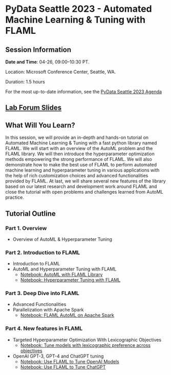 # PyData Seattle 2023 - Automated Machine Learning & Tuning with FLAML

## Session Information

**Date and Time**: 04-26, 09:00–10:30 PT.

Location:  Microsoft Conference Center, Seattle, WA.

Duration: 1.5 hours

For the most up-to-date information, see the [PyData Seattle 2023 Agenda](https://seattle2023.pydata.org/cfp/talk/BYRA8H/)

## [Lab Forum Slides](https://drive.google.com/file/d/14uG0N7jnf18-wizeWWfmXcBUARTQn61w/view?usp=share_link)

## What Will You Learn?

In this session, we will provide an in-depth and hands-on tutorial on Automated Machine Learning & Tuning with a fast python library named FLAML. We will start with an overview of the AutoML problem and the FLAML library. We will then introduce the hyperparameter optimization methods empowering the strong performance of FLAML. We will also demonstrate how to make the best use of FLAML to perform automated machine learning and hyperparameter tuning in various applications with the help of rich customization choices and advanced functionalities provided by FLAML. At last, we will share several new features of the library based on our latest research and development work around FLAML and close the tutorial with open problems and challenges learned from AutoML practice.

## Tutorial Outline

### **Part 1. Overview**
- Overview of AutoML & Hyperparameter Tuning

### **Part 2. Introduction to FLAML**
- Introduction to FLAML
- AutoML and Hyperparameter Tuning with FLAML
    - [Notebook: AutoML with FLAML Library](https://github.com/microsoft/FLAML/blob/d047c79352a2b5d32b72f4323dadfa2be0db8a45/notebook/automl_flight_delays.ipynb)
    - [Notebook: Hyperparameter Tuning with FLAML](https://github.com/microsoft/FLAML/blob/d047c79352a2b5d32b72f4323dadfa2be0db8a45/notebook/tune_synapseml.ipynb)

### **Part 3. Deep Dive into FLAML**
- Advanced Functionalities
- Parallelization with Apache Spark
    - [Notebook: FLAML AutoML on Apache Spark](https://github.com/microsoft/FLAML/blob/d047c79352a2b5d32b72f4323dadfa2be0db8a45/notebook/automl_bankrupt_synapseml.ipynb)

### **Part 4. New features in FLAML**
- Targeted Hyperparameter Optimization With Lexicographic Objectives
    - [Notebook: Tune models with lexicographic preference across objectives](https://github.com/microsoft/FLAML/blob/7ae410c8eb967e2084b2e7dbe7d5fa2145a44b79/notebook/tune_lexicographic.ipynb)
- OpenAI GPT-3, GPT-4 and ChatGPT tuning
    - [Notebook: Use FLAML to Tune OpenAI Models](https://github.com/microsoft/FLAML/blob/main/notebook/autogen_openai_completion.ipynb)
    - [Notebook: Use FLAML to Tune ChatGPT](https://github.com/microsoft/FLAML/blob/main/notebook/autogen_chatgpt_gpt4.ipynb)
